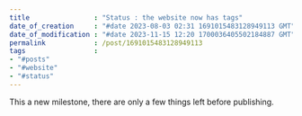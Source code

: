 ```yaml
---                               
title                : "Status : the website now has tags"
date_of_creation     : "#date 2023-08-03 02:31 1691015483128949113 GMT"
date_of_modification : "#date 2023-11-15 12:20 1700036405502184887 GMT"
permalink            : /post/1691015483128949113
tags                 :
- "#posts"
- "#website"
- "#status"
---
```


This a new milestone, there are only a few things left before publishing.